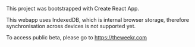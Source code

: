 This project was bootstrapped with Create React App.

This webapp uses IndexedDB, which is internal browser storage, therefore synchronisation across devices is not supported yet.

To access public beta, please go to https://theweekr.com

